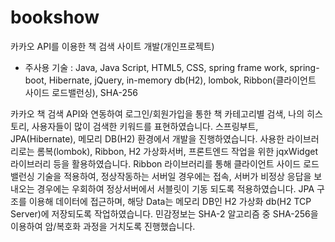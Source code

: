 # bookshow
카카오 API를 이용한 책 검색 사이트 개발(개인프로젝트)

- 주사용 기술 : Java, Java Script, HTML5, CSS, spring frame work, spring-boot, Hibernate, jQuery, in-memory db(H2), 
lombok, Ribbon(클라이언트 사이드 로드밸런싱), SHA-256

카카오 책 검색 API와 연동하여 로그인/회원가입을 통한 책 카테고리별 검색, 나의 히스토리, 사용자들이 많이 검색한 키워드를 표현하였습니다.
스프링부트, JPA(Hibernate), 메모리 DB(H2) 환경에서 개발을 진행하였습니다.
사용한 라이브러리로는 롬복(lombok), Ribbon, H2 가상화서버, 프론트엔드 작업을 위한 jqxWidget 라이브러리 등을 활용하였습니다.
Ribbon 라이브러리를 통해 클라이언트 사이드 로드밸런싱 기술을 적용하여, 정상작동하는 서버일 경우에는 접속, 서버가 비정상 응답을 보내오는 경우에는 우회하여 정상서버에서 서블릿이 기동 되도록 적용하였습니다.
JPA 구조를 이용해 데이터에 접근하며, 해당 Data는 메모리 DB인 H2 가상화 db(H2 TCP Server)에 저장되도록 작업하였습니다.
민감정보는 SHA-2 알고리즘 중 SHA-256을 이용하여 암/복호화 과정을 거치도록 진행했습니다.
